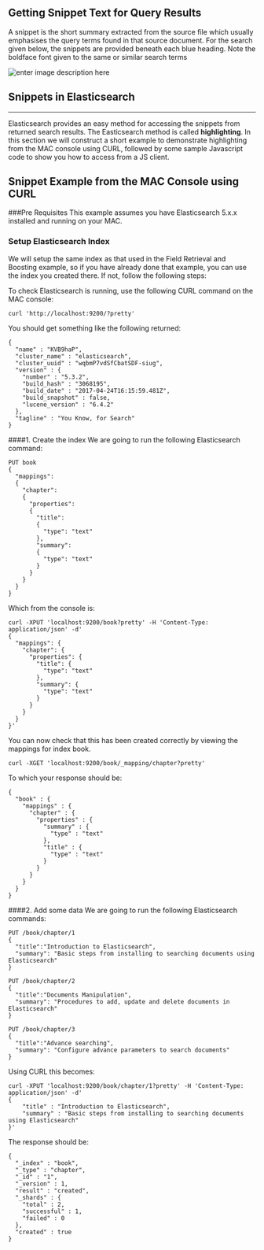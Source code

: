 

Getting Snippet Text for Query Results
--------------------------------------

A snippet is the short summary extracted from the source file which usually emphasises the query terms found in that source document. For the search given below, the snippets are provided beneath each blue heading.  Note the boldface font given to the same or similar search terms

![enter image description here](https://lh3.googleusercontent.com/-eVYfNBaaRmw/WYvVgexMTGI/AAAAAAAACFc/62enoP_6a38nUNAOPv6IFL6C4RxMmduuQCLcBGAs/s0/googleSERP.png "googleSERP.png")

## Snippets in Elasticsearch
----------
Elasticsearch provides an easy method for accessing the snippets from returned search results.  The Easticsearch method is called **highlighting**. In this section we will construct a short example to demonstrate highlighting from the MAC console using CURL, followed by some sample Javascript code to show you how to access from a JS client.

## Snippet Example from the MAC Console using CURL

###Pre Requisites
This example assumes you have Elasticsearch 5.x.x installed and running on your MAC. 

### Setup Elasticsearch Index
We will setup the same index as that used in the Field Retrieval and Boosting example, so if you have already done that example, you can use the index you created there.  If not, follow the following steps:

To check Elasticsearch is running, use the following CURL command on the MAC console:

    curl 'http://localhost:9200/?pretty'

You should get something like the following returned:

    {
      "name" : "KVB9haP",
      "cluster_name" : "elasticsearch",
      "cluster_uuid" : "wqbmP7vdSfCbatSDF-siug",
      "version" : {
        "number" : "5.3.2",
        "build_hash" : "3068195",
        "build_date" : "2017-04-24T16:15:59.481Z",
        "build_snapshot" : false,
        "lucene_version" : "6.4.2"
      },
      "tagline" : "You Know, for Search"
    }


####1. Create the index
We are going to run the following Elasticsearch command:

    PUT book
    {
      "mappings":
      {
        "chapter":
        {
          "properties":
          {
            "title":
            {
              "type": "text"
            },
            "summary":
            {
              "type": "text"
            }
          }
        }
      }
    }

Which from the console is:

    curl -XPUT 'localhost:9200/book?pretty' -H 'Content-Type: application/json' -d'
    {
      "mappings": {
        "chapter": {
          "properties": {
            "title": {
              "type": "text"
            },
            "summary": {
              "type": "text"
            }
          }
        }
      }
    }'

You can now check that this has been created correctly by viewing the mappings for index book.

    curl -XGET 'localhost:9200/book/_mapping/chapter?pretty'

To which your response should be:

    {
      "book" : {
        "mappings" : {
          "chapter" : {
            "properties" : {
              "summary" : {
                "type" : "text"
              },
              "title" : {
                "type" : "text"
              }
            }
          }
        }
      }
    }

####2. Add some data
We are going to run the following Elasticsearch commands:

    PUT /book/chapter/1
    {
      "title":"Introduction to Elasticsearch",
      "summary": "Basic steps from installing to searching documents using Elasticsearch"
    }
    
    PUT /book/chapter/2
    {
      "title":"Documents Manipulation",
      "summary": "Procedures to add, update and delete documents in Elasticsearch"
    }
    
    PUT /book/chapter/3
    {
      "title":"Advance searching",
      "summary": "Configure advance parameters to search documents"
    }

Using CURL this becomes:

    curl -XPUT 'localhost:9200/book/chapter/1?pretty' -H 'Content-Type: application/json' -d'
    {
        "title" : "Introduction to Elasticsearch",
        "summary" : "Basic steps from installing to searching documents using Elasticsearch"
    }'

The response should be:

    {
      "_index" : "book",
      "_type" : "chapter",
      "_id" : "1",
      "_version" : 1,
      "result" : "created",
      "_shards" : {
        "total" : 2,
        "successful" : 1,
        "failed" : 0
      },
      "created" : true
    }

